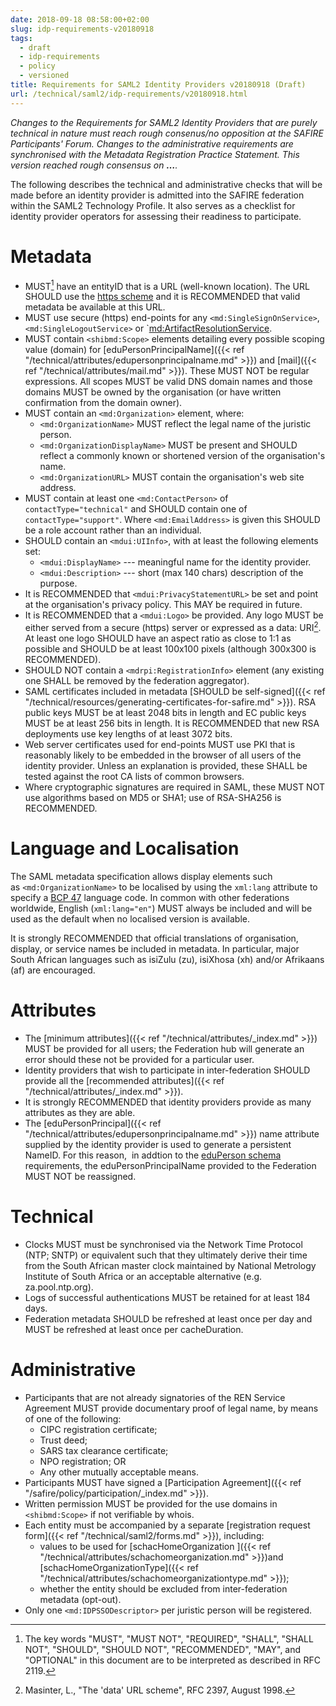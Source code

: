 ```yaml
---
date: 2018-09-18 08:58:00+02:00
slug: idp-requirements-v20180918
tags:
  - draft
  - idp-requirements
  - policy
  - versioned
title: Requirements for SAML2 Identity Providers v20180918 (Draft)
url: /technical/saml2/idp-requirements/v20180918.html
---
```


_Changes to the Requirements for SAML2 Identity Providers that are purely technical in nature must reach rough consenus/no opposition at the SAFIRE Participants' Forum. Changes to the administrative requirements are synchronised with the Metadata Registration Practice Statement. This version reached rough consensus on **…**._

The following describes the technical and administrative checks that will be made before an identity provider is admitted into the SAFIRE federation within the SAML2 Technology Profile. It also serves as a checklist for identity provider operators for assessing their readiness to participate.

# Metadata

  * MUST[^RFC2119] have an entityID that is a URL (well-known location). The URL SHOULD use the [https scheme](https://tools.ietf.org/html/rfc2818#section-2.4) and it is RECOMMENDED that valid metadata be available at this URL.
  * MUST use secure (https) end-points for any `<md:SingleSignOnService>`, `<md:SingleLogoutService>` or `<md:ArtifactResolutionService>.
  * MUST contain `<shibmd:Scope>` elements detailing every possible scoping value (domain) for [eduPersonPrincipalName]({{< ref "/technical/attributes/edupersonprincipalname.md" >}}) and [mail]({{< ref "/technical/attributes/mail.md" >}}). These MUST NOT be regular expressions. All scopes MUST be valid DNS domain names and those domains MUST be owned by the organisation (or have written confirmation from the domain owner).
  * MUST contain an `<md:Organization>` element, where:
    * `<md:OrganizationName>` MUST reflect the legal name of the juristic person.
    * `<md:OrganizationDisplayName>` MUST be present and SHOULD reflect a commonly known or shortened version of the organisation's name.
    * `<md:OrganizationURL>` MUST contain the organisation's web site address.
  * MUST contain at least one `<md:ContactPerson>` of `contactType="technical"` and SHOULD contain one of `contactType="support"`. Where `<md:EmailAddress>` is given this SHOULD be a role account rather than an individual.
  * SHOULD contain an `<mdui:UIInfo>`, with at least the following elements set:
    * `<mdui:DisplayName>` --- meaningful name for the identity provider.
    * `<mdui:Description>` --- short (max 140 chars) description of the purpose.
  * It is RECOMMENDED that `<mdui:PrivacyStatementURL>` be set and point at the organisation's privacy policy. This MAY be required in future.
  * It is RECOMMENDED that a `<mdui:Logo>` be provided. Any logo MUST be either served from a secure (https) server or expressed as a data: URI[^RFC2397]. At least one logo SHOULD have an aspect ratio as close to 1:1 as possible and SHOULD be at least 100x100 pixels (although 300x300 is RECOMMENDED).
  * SHOULD NOT contain a `<mdrpi:RegistrationInfo>` element (any existing one SHALL be removed by the federation aggregator).
  * SAML certificates included in metadata [SHOULD be self-signed]({{< ref "/technical/resources/generating-certificates-for-safire.md" >}}). RSA public keys MUST be at least 2048 bits in length and EC public keys MUST be at least 256 bits in length. It is RECOMMENDED that new RSA deployments use key lengths of at least 3072 bits.
  * Web server certificates used for end-points MUST use PKI that is reasonably likely to be embedded in the browser of all users of the identity provider. Unless an explanation is provided, these SHALL be tested against the root CA lists of common browsers.
  * Where cryptographic signatures are required in SAML, these MUST NOT use algorithms based on MD5 or SHA1; use of RSA-SHA256 is RECOMMENDED.

# Language and Localisation

The SAML metadata specification allows display elements such as `<md:OrganizationName>` to be localised by using the `xml:lang` attribute to specify a [BCP 47](https://tools.ietf.org/html/bcp47) language code. In common with other federations worldwide, English (`xml:lang="en"`) MUST always be included and will be used as the default when no localised version is available.

It is strongly RECOMMENDED that official translations of organisation, display, or service names be included in metadata. In particular, major South African languages such as isiZulu (zu), isiXhosa (xh) and/or Afrikaans (af) are encouraged.

# Attributes

  * The [minimum attributes]({{< ref "/technical/attributes/_index.md" >}}) MUST be provided for all users; the Federation hub will generate an error should these not be provided for a particular user.
  * Identity providers that wish to participate in inter-federation SHOULD provide all the [recommended attributes]({{< ref "/technical/attributes/_index.md" >}}).
  * It is strongly RECOMMENDED that identity providers provide as many attributes as they are able.
  * The [eduPersonPrincipal]({{< ref "/technical/attributes/edupersonprincipalname.md" >}}) name attribute supplied by the identity provider is used to generate a persistent NameID. For this reason,  in addtion to the [eduPerson schema](https://wiki.refeds.org/display/STAN/eduPerson) requirements, the eduPersonPrincipalName provided to the Federation MUST NOT be reassigned.

# Technical

  * Clocks MUST must be synchronised via the Network Time Protocol (NTP; SNTP) or equivalent such that they ultimately derive their time from the South African master clock maintained by National Metrology Institute of South Africa or an acceptable alternative (e.g. za.pool.ntp.org).
  * Logs of successful authentications MUST be retained for at least 184 days.
  * Federation metadata SHOULD be refreshed at least once per day and MUST be refreshed at least once per cacheDuration.

# Administrative

  * Participants that are not already signatories of the REN Service Agreement MUST provide documentary proof of legal name, by means of one of the following:
    * CIPC registration certificate;
    * Trust deed;
    * SARS tax clearance certificate;
    * NPO registration; OR
    * Any other mutually acceptable means.
  * Participants MUST have signed a [Participation Agreement]({{< ref "/safire/policy/participation/_index.md" >}}).
  * Written permission MUST be provided for the use domains in `<shibmd:Scope>` if not verifiable by whois.
  * Each entity must be accompanied by a separate [registration request form]({{< ref "/technical/saml2/forms.md" >}}), including:
    * values to be used for [schacHomeOrganization ]({{< ref "/technical/attributes/schachomeorganization.md" >}})and [schacHomeOrganizationType]({{< ref "/technical/attributes/schachomeorganizationtype.md" >}});
    * whether the entity should be excluded from inter-federation metadata (opt-out).
  * Only one `<md:IDPSSODescriptor>` per juristic person will be registered.

[^RFC2119]: The key words "MUST", "MUST NOT", "REQUIRED", "SHALL", "SHALL NOT", "SHOULD", "SHOULD NOT", "RECOMMENDED", "MAY", and "OPTIONAL" in this document are to be interpreted as described in RFC 2119.
[^RFC2397]: Masinter, L., "The 'data' URL scheme", RFC 2397, August 1998.
